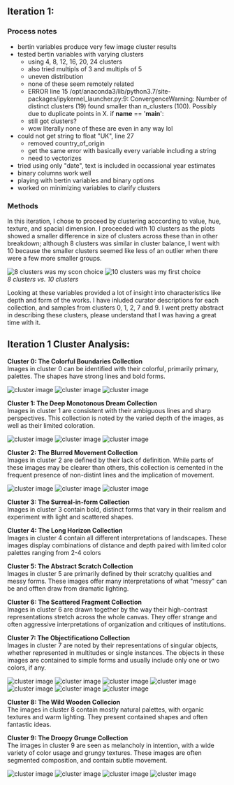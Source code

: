 ## Iteration 1:

### Process notes
- bertin variables produce very few image cluster results
- tested bertin variables with varying clusters
	- using 4, 8, 12, 16, 20, 24 clusters
	- also tried multipls of 3 and multipls of 5
	- uneven distribution
	- none of these seem remotely related
	- ERROR line 15
	/opt/anaconda3/lib/python3.7/site-packages/ipykernel_launcher.py:9: ConvergenceWarning: Number of distinct clusters (19) found smaller than n_clusters (100). Possibly due to duplicate points in X.
  if __name__ == '__main__':
  - still got clusters?
  - wow literally none of these are even in any way lol
- could not get string to float "UK", line 27
	- removed country_of_origin
	- get the same error with basically every variable including a string
	- need to vectorizes
- tried using only "date", text is included in occassional year estimates
- binary columns work well
- playing with bertin variables and binary options 
- worked on minimizing variables to clarify clusters

### Methods
In this iteration, I chose to proceed by clustering acccording to value, hue, texture, and spacial dimension. I proceeded with 10 clusters as the plots showed a smaller difference in size of clusters across these than in other breakdown; although 8 clusters was similar in cluster balance, I went with 10 because the smaller clusters seemed like less of an outlier when there were a few more smaller groups.

![8 clusters was my scon choice](images/8clusters.png) ![10 clusters was my first choice](images/10clusters.png)  
_8 clusters vs. 10 clusters_  

Looking at these variables provided a lot of insight into characteristics like depth and form of the works. I have inluded curator descriptions for each collection, and samples from clusters 0, 1, 2, 7 and 9. I went pretty abstract in describing these clusters, please understand that I was having a great time with it.


## Iteration 1 Cluster Analysis:
**Cluster 0:  The Colorful Boundaries Collection**  
Images in cluster 0 can be identified with their colorful, primarily primary, palettes. The shapes have strong lines and bold forms.  

![cluster image](images/cluster0a.jpeg) ![cluster image](images/cluster0b.jpeg) ![cluster image](images/cluster0c.jpeg)  

**Cluster 1: The Deep Monotonous Dream Collection**  
Images in cluster 1 are consistent with their ambiguous lines and sharp perspectives. This collection is noted by the varied depth of the images, as well as their limited coloration.  

![cluster image](images/cluster1a.jpeg) ![cluster image](images/cluster1b.jpeg) ![cluster image](images/cluster1c.jpeg)  

**Cluster 2: The Blurred Movement Collection**  
Images in cluster 2 are defined by their lack of definition. While parts of these images may be clearer than others, this collection is cemented in the frequent presence of non-distint lines and the implication of movement.  

![cluster image](images/cluster2a.jpeg) ![cluster image](images/cluster2b.jpeg) ![cluster image](images/cluster2c.jpeg)

**Cluster 3: The Surreal-in-form Collection**  
Images in cluster 3 contain bold, distinct forms that vary in their realism and experiment with light and scattered shapes.

**Cluster 4: The Long Horizon Collection**  
Images in cluster 4 contain all different interpretations of landscapes. These images display combinations of distance and depth paired with limited color palettes ranging from 2-4 colors

**Cluster 5: The Abstract Scratch Collection**  
Images in cluster 5 are primarily defined by their scratchy qualities and messy forms. These images offer many interpretations of what "messy" can be and offten draw from dramatic lighting.

**Cluster 6: The Scattered Fragment Collection**  
Images in cluster 6 are drawn together by the way their high-contrast representations stretch across the whole canvas. They offer strange and often aggressive interpretations of organization and critiques of institutions.

**Cluster 7: The Objectificationo Collection**  
Images in cluster 7 are noted by their representations of singular objects, whether represented in multitudes or single instances. The objects in these images are contained to simple forms and usually include only one or two colors, if any.  

![cluster image](images/cluster7a.jpeg) ![cluster image](images/cluster7b.jpeg) ![cluster image](images/cluster7c.jpeg) ![cluster image](images/cluster7d.jpeg) ![cluster image](images/cluster7e.jpeg) ![cluster image](images/cluster7f.jpeg) ![cluster image](images/cluster7g.jpeg)  

**Cluster 8: The Wild Wooden Collecion**  
The images in cluster 8 contain mostly natural palettes, with organic textures and warm lighting. They present contained shapes and often fantastic ideas.

**Cluster 9: The Droopy Grunge Collection**  		
The images in cluster 9 are seen as melancholy in intention, with a wide variety of color usage and grungy textures. These images are often segmented composition, and contain subtle movement.  

![cluster image](images/cluster9a.jpeg) ![cluster image](images/cluster9b.jpeg) ![cluster image](images/cluster9c.jpeg) ![cluster image](images/cluster9d.jpeg) 